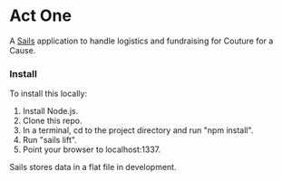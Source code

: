 # Act One

A [Sails](http://sailsjs.org) application to handle logistics and fundraising for Couture for a Cause.

### Install

To install this locally:

1. Install Node.js.
2. Clone this repo.
3. In a terminal, cd to the project directory and run "npm install".
4. Run "sails lift".
5. Point your browser to localhost:1337.

Sails stores data in a flat file in development.
